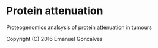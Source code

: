 # Protein attenuation
Proteogenomics analsysis of protein attenuation in tumours


Copyright (C) 2016  Emanuel Goncalves
